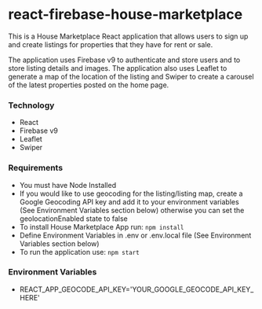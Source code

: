 # react-firebase-house-marketplace

This is a House Marketplace React application that allows users to sign up and create listings for properties that they have for rent or sale.

The application uses Firebase v9 to authenticate and store users and to store listing details and images. The application also uses Leaflet to generate a map of the location of the listing and Swiper to create a carousel of the latest properties posted on the home page.

### Technology

- React
- Firebase v9
- Leaflet
- Swiper

### Requirements

- You must have Node Installed
- If you would like to use geocoding for the listing/listing map, create a Google Geocoding API key and add it to your environment variables (See Environment Variables section below) otherwise you can set the geolocationEnabled state to false
- To install House Marketplace App run:
  `npm install`
- Define Environment Variables in .env or .env.local file (See Environment Variables section below)
- To run the application use:
  `npm start`

### Environment Variables

- REACT_APP_GEOCODE_API_KEY='YOUR_GOOGLE_GEOCODE_API_KEY_HERE'
